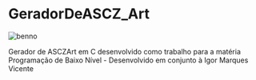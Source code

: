 # GeradorDeASCZ_Art
![benno](https://github.com/<BennoXav>/<GeradorDeASCZ_Art>/actions/workflows/<workflowFinal>/badge.svg)

Gerador de ASCZArt em C desenvolvido como trabalho para a matéria Programação de Baixo Nível - Desenvolvido em conjunto à Igor Marques Vicente 

